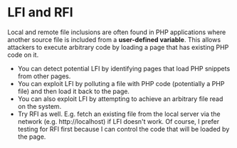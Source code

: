 # LFI and RFI

Local and remote file inclusions are often found in PHP applications where another source file is included from a **user-defined variable**.
This allows attackers to execute arbitrary code by loading a page that has existing PHP code on it.

* You can detect potential LFI by identifying pages that load PHP snippets from other pages.
* You can exploit LFI by polluting a file with PHP code (potentially a PHP file) and then load it back to the page.
* You can also exploit LFI by attempting to achieve an arbitrary file read on the system.
* Try RFI as well. E.g. fetch an existing file from the local server via the network (e.g. http://localhost) if LFI doesn't work. Of course, I prefer testing for RFI first because I can control the code that will be loaded by the page.
